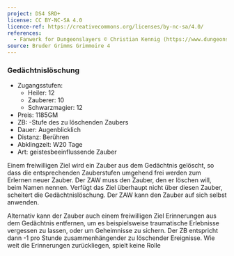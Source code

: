 ```yaml
---
project: DS4 SRD+
license: CC BY-NC-SA 4.0
licence-ref: https://creativecommons.org/licenses/by-nc-sa/4.0/
references: 
  - Fanwerk for Dungeonslayers © Christian Kennig (https://www.dungeonslayers.net/)
source: Bruder Grimms Grimmoire 4
---
```


### Gedächtnislöschung

- Zugangsstufen:
  - Heiler: 12
  - Zauberer: 10
  - Schwarzmagier: 12
- Preis: 1185GM
- ZB: -Stufe des zu löschenden Zaubers
- Dauer: Augenblicklich
- Distanz: Berühren
- Abklingzeit: W20 Tage
- Art: geistesbeeinflussende Zauber

Einem freiwilligen Ziel wird ein Zauber aus dem Gedächtnis gelöscht, so dass die entsprechenden Zauberstufen umgehend frei werden zum Erlernen neuer Zauber. Der ZAW muss den Zauber, den er löschen will, beim Namen nennen. Verfügt das Ziel überhaupt nicht über diesen Zauber, scheitert die Gedächtnislöschung. Der ZAW kann den Zauber auf sich selbst anwenden.

Alternativ kann der Zauber auch einem freiwilligen Ziel Erinnerungen aus dem Gedächtnis entfernen, um es beispielsweise traumatische Erlebnisse vergessen zu lassen, oder um Geheimnisse zu sichern. Der ZB entspricht dann -1 pro Stunde zusammenhängender zu löschender Ereignisse. Wie weit die Erinnerungen zurückliegen, spielt keine Rolle

